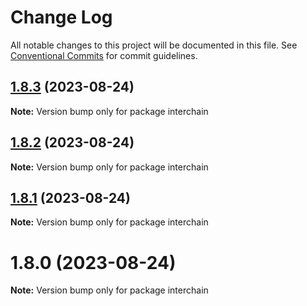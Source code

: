 # Change Log

All notable changes to this project will be documented in this file.
See [Conventional Commits](https://conventionalcommits.org) for commit guidelines.

## [1.8.3](https://github.com/cosmology-tech/interchain/compare/interchain@1.8.2...interchain@1.8.3) (2023-08-24)

**Note:** Version bump only for package interchain

## [1.8.2](https://github.com/cosmology-tech/interchain/compare/interchain@1.8.1...interchain@1.8.2) (2023-08-24)

**Note:** Version bump only for package interchain

## [1.8.1](https://github.com/cosmology-tech/interchain/compare/interchain@1.8.0...interchain@1.8.1) (2023-08-24)

**Note:** Version bump only for package interchain

# 1.8.0 (2023-08-24)

**Note:** Version bump only for package interchain
